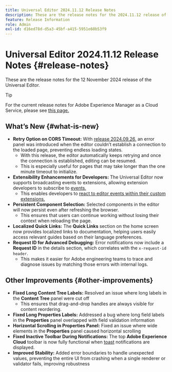 ```yaml
---
title: Universal Editor 2024.11.12 Release Notes
description: These are the release notes for the 2024.11.12 release of the Universal Editor.
feature: Release Information
role: Admin
exl-id: d16ed78d-d5a3-45bf-a415-5951e60b53f9
---
```


# Universal Editor 2024.11.12 Release Notes {#release-notes}

These are the release notes for the 12 November 2024 release of the Universal Editor.

>[!TIP]
>
>For the current release notes for Adobe Experience Manager as a Cloud Service, please see [this page.](/help/release-notes/release-notes-cloud/release-notes-current.md)

## What’s New {#what-is-new}

* **Retry Option on CORS Timeout:** With [release 2024.09.26,](/help/release-notes/universal-editor/2024/2024-09-26.md) an error panel was introduced when the editor couldn’t establish a connection to the loaded page, preventing endless loading states. 
  * With this release, the editor automatically keeps retrying and once the connection is established, editing can be resumed.
  * This is especially useful for pages that may take longer than the one minute timeout to initialize.
* **Extensibility Enhancements for Developers:** The Universal Editor now supports  broadcasting events to extensions, allowing extension developers to subscribe to [events.](/help/implementing/universal-editor/events.md)
  * This enables developers to [react to editor events within their custom extensions.](/help/implementing/universal-editor/customizing.md#extending)
* **Persistent Component Selection:** Selected components in the editor will now persist even after refreshing the browser.
  * This ensures that users can continue working without losing their context when reloading the page.
* **Localized Quick Links:** The **Quick Links** section on the home screen now provides localized links to documentation, helping users easily access relevant guides based on their language preferences.
* **Request ID for Advanced Debugging:** Error notifications now include a **Request ID** in the details section, which correlates with the `x-request-id header`.
  * This makes it easier for Adobe engineering teams to trace and diagnose issues by matching those errors with internal logs.

## Other Improvements {#other-improvements}

* **Fixed Long Content Tree Labels:** Resolved an issue where long labels in the **Content Tree** panel were cut off
  * This ensures that drag-and-drop handles are always visible for content reordering.
* **Fixed Long Properties Labels:** Addressed a bug where long field labels in the **Properties** panel overlapped with field validation information
* **Horizontal Scrolling in Properties Panel:** Fixed an issue where wide elements in the **Properties** panel caused horizontal scrolling
* **Fixed Inactive Toolbar During Notifications:** The top **Adobe Experience Cloud** toolbar is now fully functional when [toast](https://spectrum.adobe.com/page/toast/) notifications are displayed.
* **Improved Stability:** Added error boundaries to handle unexpected values, preventing the entire UI from crashing when a single renderer or validator fails, improving robustness
